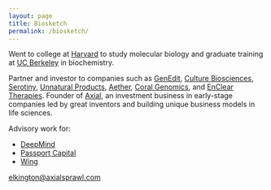 ```yaml
---
layout: page
title: Biosketch
permalink: /biosketch/
---
```


Went to college at [Harvard](https://molbio.mgh.harvard.edu/individual/1821) to study molecular biology and graduate training at [UC Berkeley](https://www.linkedin.com/in/joshua-elkington-b6b37b141/) in biochemistry.

Partner and investor to companies such as [GenEdit](http://www.genedit.com), [Culture Biosciences](https://www.culturebiosciences.com), [Serotiny](https://serotiny.bio), [Unnatural Products](http://www.unnaturalproducts.com), [Aether](https://www.aetherbio.com), [Coral Genomics](https://www.coralgenomics.com), and [EnClear Therapies](https://www.encleartherapies.com). Founder of [Axial](https://axialsprawl.com), an investment business in early-stage companies led by great inventors and building unique business models in life sciences.

Advisory work for:

* [DeepMind](https://deepmind.com)
* [Passport Capital](https://www.passportcapital.com)
* [Wing](https://wing.vc)

[elkington@axialsprawl.com](mailto:elkington@axialsprawl.com)
